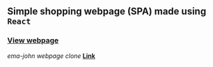 ## Simple shopping webpage (SPA) made using `React`

### [View webpage](https://ema-john-srt.netlify.app/)

*ema-john webpage clone* **[Link](https://ema-john.firebaseapp.com/)**